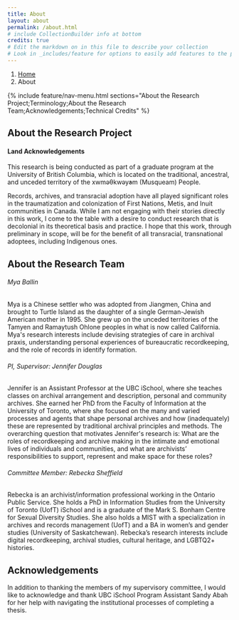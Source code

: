 ```yaml
---
title: About
layout: about
permalink: /about.html
# include CollectionBuilder info at bottom
credits: true
# Edit the markdown on in this file to describe your collection
# Look in _includes/feature for options to easily add features to the page
---
```

<nav style="--bs-breadcrumb-divider: url(&#34;data:image/svg+xml,%3Csvg xmlns='http://www.w3.org/2000/svg' width='8' height='8'%3E%3Cpath d='M2.5 0L1 1.5 3.5 4 1 6.5 2.5 8l4-4-4-4z' fill='currentColor'/%3E%3C/svg%3E&#34;);" aria-label="breadcrumb">
  <ol class="breadcrumb">
    <li class="breadcrumb-item"><a href="#">Home</a></li>
    <li class="breadcrumb-item active" aria-current="page">About</li>
  </ol>
</nav>
{% include feature/nav-menu.html sections="About the Research Project;Terminology;About the Research Team;Acknowledgements;Technical Credits" %}

## About the Research Project
  
<h4>Land Acknowledgements</h4>
This research is being conducted as part of a graduate program at the University of British Columbia, which is located on the traditional, ancestral, and unceded territory of the xwməθkwəy̓əm (Musqueam) People.

Records, archives, and transracial adoption have all played significant roles in the traumatization and colonization of First Nations, Metis, and Inuit communities in Canada. While I am not engaging with their stories directly in this work, I come to the table with a desire to conduct research that is decolonial in its theoretical basis and practice. I hope that this work, through preliminary in scope, will be for the benefit of all transracial, transnational adoptees, including Indigenous ones.

## About the Research Team

<h6>Mya Ballin</h6>
Mya is a Chinese settler who was adopted from Jiangmen, China and brought to Turtle Island as the daughter of a single German-Jewish American mother in 1995. She grew up on the unceded territories of the Tamyen and Ramaytush Ohlone peoples in what is now called California. Mya's research interests include devising strategies of care in archival praxis, understanding personal experiences of bureaucratic recordkeeping, and the role of records in identify formation.


<h6>PI, Supervisor: Jennifer Douglas</h6>
Jennifer is an Assistant Professor at the UBC iSchool, where she teaches classes on archival arrangement and description, personal and community archives. She earned her PhD from the Faculty of Information at the University of Toronto, where she focused on the many and varied processes and agents that shape personal archives and how (inadequately) these are represented by traditional archival principles and methods. The overarching question that motivates Jennifer's research is: What are the roles of recordkeeping and archive making in the intimate and emotional lives of individuals and communities, and what are archivists’ responsibilities to support, represent and make space for these roles?

<h6>Committee Member: Rebecka Sheffield</h6>

Rebecka is an archivist/information professional working in the Ontario Public Service. She holds a PhD in Information Studies from the University of Toronto (UofT) iSchool and is a graduate of the Mark S. Bonham Centre for Sexual Diversity Studies. She also holds a MIST with a specialization in archives and records management (UofT) and a BA in women’s and gender studies (University of Saskatchewan). Rebecka’s research interests include digital recordkeeping, archival studies, cultural heritage, and LGBTQ2+ histories.

## Acknowledgements

In addition to thanking the members of my supervisory committee, I would like to acknowledge and thank UBC iSchool Program Assistant Sandy Abah for her help with navigating the institutional processes of completing a thesis.
